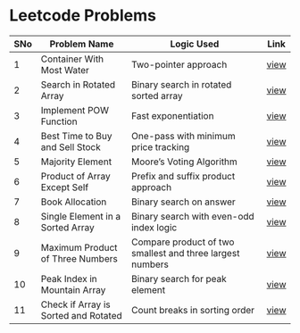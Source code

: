 # Leetcode Problems

SNo | Problem Name | Logic Used | Link |
----|--------------|------------|------|
1 | Container With Most Water | Two-pointer approach | [view](11_Container_With_Most_water/main.cpp)
2 | Search in Rotated Array | Binary search in rotated sorted array | [view](33_Search_in_RotatedArray/main.cpp)
3 | Implement POW Function | Fast exponentiation | [view](50_POW/main.cpp)
4 | Best Time to Buy and Sell Stock | One-pass with minimum price tracking | [view](121_Buy_and_Sell_Stock/main.cpp)
5 | Majority Element | Moore’s Voting Algorithm | [view](169_Majority_Element/main.cpp)
6 | Product of Array Except Self | Prefix and suffix product approach | [view](238_Product_of_arr_except_itself/main.cpp)
7 | Book Allocation | Binary search on answer | [view](410_BookAllocation/main.cpp)
8 | Single Element in a Sorted Array | Binary search with even-odd index logic | [view](540_Single_Element_in_a_Sorted_Array/main.cpp)
9 | Maximum Product of Three Numbers | Compare product of two smallest and three largest numbers | [view](628_Maximum_Product_of_Three_Numbers/main.cpp)
10 | Peak Index in Mountain Array | Binary search for peak element | [view](852_Peak_index_in_Mountain_arr/main.cpp)
11 | Check if Array is Sorted and Rotated | Count breaks in sorting order | [view](1752_Check_If_Array_is_sorted_and_Rotated/main.cpp)
